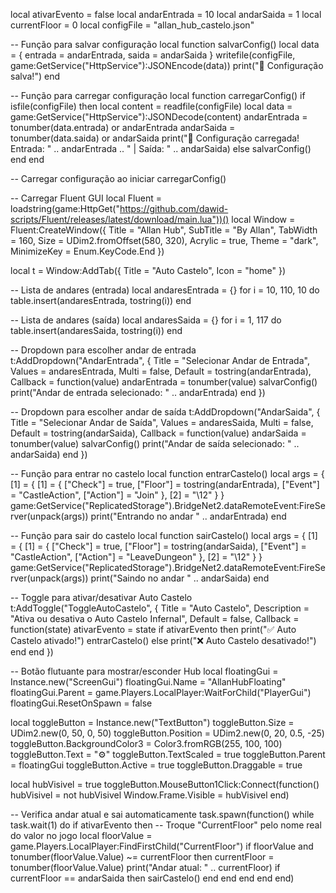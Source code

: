 local ativarEvento = false
local andarEntrada = 10
local andarSaida = 1
local currentFloor = 0
local configFile = "allan_hub_castelo.json"

-- Função para salvar configuração
local function salvarConfig()
    local data = {
        entrada = andarEntrada,
        saida = andarSaida
    }
    writefile(configFile, game:GetService("HttpService"):JSONEncode(data))
    print("💾 Configuração salva!")
end

-- Função para carregar configuração
local function carregarConfig()
    if isfile(configFile) then
        local content = readfile(configFile)
        local data = game:GetService("HttpService"):JSONDecode(content)
        andarEntrada = tonumber(data.entrada) or andarEntrada
        andarSaida = tonumber(data.saida) or andarSaida
        print("📂 Configuração carregada! Entrada: " .. andarEntrada .. " | Saída: " .. andarSaida)
    else
        salvarConfig()
    end
end

-- Carregar configuração ao iniciar
carregarConfig()

-- Carregar Fluent GUI
local Fluent = loadstring(game:HttpGet("https://github.com/dawid-scripts/Fluent/releases/latest/download/main.lua"))()
local Window = Fluent:CreateWindow({
    Title = "Allan Hub",
    SubTitle = "By Allan",
    TabWidth = 160,
    Size = UDim2.fromOffset(580, 320),
    Acrylic = true,
    Theme = "dark",
    MinimizeKey = Enum.KeyCode.End
})

local t = Window:AddTab({
    Title = "Auto Castelo",
    Icon = "home"
})

-- Lista de andares (entrada)
local andaresEntrada = {}
for i = 10, 110, 10 do
    table.insert(andaresEntrada, tostring(i))
end

-- Lista de andares (saída)
local andaresSaida = {}
for i = 1, 117 do
    table.insert(andaresSaida, tostring(i))
end

-- Dropdown para escolher andar de entrada
t:AddDropdown("AndarEntrada", {
    Title = "Selecionar Andar de Entrada",
    Values = andaresEntrada,
    Multi = false,
    Default = tostring(andarEntrada),
    Callback = function(value)
        andarEntrada = tonumber(value)
        salvarConfig()
        print("Andar de entrada selecionado: " .. andarEntrada)
    end
})

-- Dropdown para escolher andar de saída
t:AddDropdown("AndarSaida", {
    Title = "Selecionar Andar de Saída",
    Values = andaresSaida,
    Multi = false,
    Default = tostring(andarSaida),
    Callback = function(value)
        andarSaida = tonumber(value)
        salvarConfig()
        print("Andar de saída selecionado: " .. andarSaida)
    end
})

-- Função para entrar no castelo
local function entrarCastelo()
    local args = {
        [1] = {
            [1] = {
                ["Check"] = true,
                ["Floor"] = tostring(andarEntrada),
                ["Event"] = "CastleAction",
                ["Action"] = "Join"
            },
            [2] = "\12"
        }
    }
    game:GetService("ReplicatedStorage").BridgeNet2.dataRemoteEvent:FireServer(unpack(args))
    print("Entrando no andar " .. andarEntrada)
end

-- Função para sair do castelo
local function sairCastelo()
    local args = {
        [1] = {
            [1] = {
                ["Check"] = true,
                ["Floor"] = tostring(andarSaida),
                ["Event"] = "CastleAction",
                ["Action"] = "LeaveDungeon"
            },
            [2] = "\12"
        }
    }
    game:GetService("ReplicatedStorage").BridgeNet2.dataRemoteEvent:FireServer(unpack(args))
    print("Saindo no andar " .. andarSaida)
end

-- Toggle para ativar/desativar Auto Castelo
t:AddToggle("ToggleAutoCastelo", {
    Title = "Auto Castelo",
    Description = "Ativa ou desativa o Auto Castelo Infernal",
    Default = false,
    Callback = function(state)
        ativarEvento = state
        if ativarEvento then
            print("✅ Auto Castelo ativado!")
            entrarCastelo()
        else
            print("❌ Auto Castelo desativado!")
        end
    end
})

-- Botão flutuante para mostrar/esconder Hub
local floatingGui = Instance.new("ScreenGui")
floatingGui.Name = "AllanHubFloating"
floatingGui.Parent = game.Players.LocalPlayer:WaitForChild("PlayerGui")
floatingGui.ResetOnSpawn = false

local toggleButton = Instance.new("TextButton")
toggleButton.Size = UDim2.new(0, 50, 0, 50)
toggleButton.Position = UDim2.new(0, 20, 0.5, -25)
toggleButton.BackgroundColor3 = Color3.fromRGB(255, 100, 100)
toggleButton.Text = "⚙"
toggleButton.TextScaled = true
toggleButton.Parent = floatingGui
toggleButton.Active = true
toggleButton.Draggable = true

local hubVisivel = true
toggleButton.MouseButton1Click:Connect(function()
    hubVisivel = not hubVisivel
    Window.Frame.Visible = hubVisivel
end)

-- Verifica andar atual e sai automaticamente
task.spawn(function()
    while task.wait(1) do
        if ativarEvento then
            -- Troque "CurrentFloor" pelo nome real do valor no jogo
            local floorValue = game.Players.LocalPlayer:FindFirstChild("CurrentFloor")
            if floorValue and tonumber(floorValue.Value) ~= currentFloor then
                currentFloor = tonumber(floorValue.Value)
                print("Andar atual: " .. currentFloor)
                if currentFloor == andarSaida then
                    sairCastelo()
                end
            end
        end
    end
end)